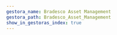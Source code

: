 ```yaml
---
gestora_name: Bradesco Asset Management
gestora_path: Bradesco_Asset_Management
show_in_gestoras_index: true
---
```

